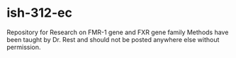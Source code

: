# ish-312-ec
Repository for Research on FMR-1 gene and FXR gene family
Methods have been taught by Dr. Rest and should not be posted anywhere else without permission.
